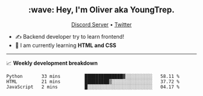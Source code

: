 <h2 align="center">:wave: Hey, I'm Oliver aka YoungTrep.</h2>
<p align="center">
  <a href="https://discord.gg/CfRPnCDEaN">Discord Server</a> •
  <a href="https://twitter.com/trep_young">Twitter</a>
</p>

- ✍️ Backend developer try to learn frontend!
- 📝 I am currently learning **HTML and CSS**

-------

📈 **Weekly development breakdown**
<!--START_SECTION:waka-->

```text
Python       33 mins         ██████████████▓░░░░░░░░░░   58.11 %
HTML         21 mins         █████████▒░░░░░░░░░░░░░░░   37.72 %
JavaScript   2 mins          █░░░░░░░░░░░░░░░░░░░░░░░░   04.17 %
```

<!--END_SECTION:waka-->

